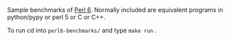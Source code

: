 Sample benchmarks of [Perl 6](https://perl6.org/). Normally included
are equivalent programs in python/pypy or perl 5 or C or C++.

To run cd into `perl6-benchmarks/` and type `make run` .
